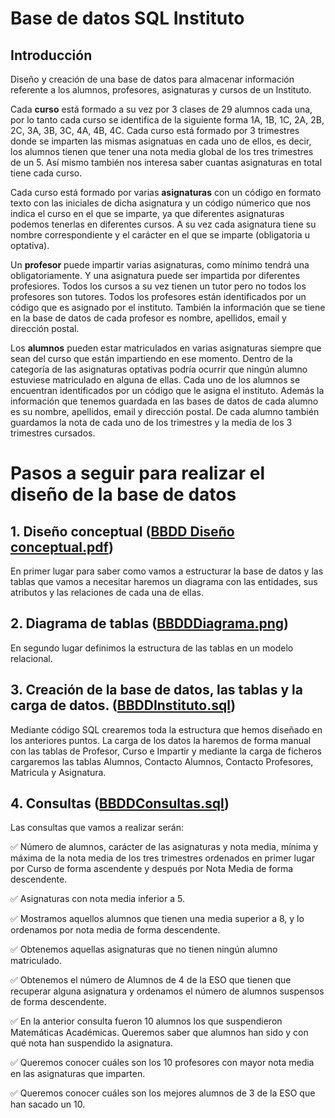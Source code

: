 # Base de datos SQL Instituto

## Introducción 

Diseño y creación de una base de datos para almacenar información referente a los alumnos, profesores, asignaturas y cursos de un Instituto.

Cada **curso** está formado a su vez por 3 clases de 29 alumnos cada una, por lo tanto cada curso se identifica de la siguiente forma 1A, 1B, 1C, 2A, 2B, 2C, 3A, 3B, 3C, 4A, 4B, 4C. Cada curso está formado por 3 trimestres donde se imparten las mismas asignatuas en cada uno de ellos, es decir, los alumnos tienen que tener una nota media global de los tres trimestres de un 5. Así mismo también nos interesa saber cuantas asignaturas en total tiene cada curso. 

Cada curso está formado por varias **asignaturas** con un código en formato texto con las iniciales de dicha asignatura y un código númerico que nos indica el curso en el que se imparte, ya que diferentes asignaturas podemos tenerlas en diferentes cursos. A su vez cada asignatura tiene su nombre correspondiente y el carácter en el que se imparte (obligatoria u optativa).

Un **profesor** puede impartir varias asignaturas, como mínimo tendrá una obligatoriamente. Y una asignatura puede ser impartida por diferentes profesiores. Todos los cursos a su vez tienen un tutor pero no todos los profesores son tutores. Todos los profesores están identificados por un código que es asignado por el instituto. También la información que se tiene en la base de datos de cada profesor es nombre, apellidos, email y dirección postal. 

Los **alumnos** pueden estar matriculados en varias asignaturas siempre que sean del curso que están impartiendo en ese momento. Dentro de la categoría de las asignaturas optativas podría ocurrir que ningún alumno estuviese matriculado en alguna de ellas. Cada uno de los alumnos se encuentran identificados por un código que le asigna el instituto. Además la información que tenemos guardada en las bases de datos de cada alumno es su nombre, apellidos, email y dirección postal. De cada alumno también guardamos la nota de cada uno de los trimestres y la media de los 3 trimestres cursados. 

# Pasos a seguir para realizar el diseño de la base de datos

## 1. Diseño conceptual ([BBDD Diseño conceptual.pdf](https://github.com/NoeliaFerrero/SQL-Base-de-Datos-Instituto/blob/main/BBDD%20Dise%C3%B1o%20conceptual.pdf))  

En primer lugar para saber como vamos a estructurar la base de datos y las tablas que vamos a necesitar haremos un diagrama con las entidades, sus atributos y las relaciones de cada una de ellas. 

## 2. Diagrama de tablas ([BBDDDiagrama.png](https://github.com/NoeliaFerrero/SQL-Base-de-Datos-Instituto/blob/main/BBDDDiagrama.png))  

En segundo lugar definimos la estructura de las tablas en un modelo relacional.

## 3. Creación de la base de datos, las tablas y la carga de datos. ([BBDDInstituto.sql](https://github.com/NoeliaFerrero/SQL-Base-de-Datos-Instituto/blob/main/BBDDInstituto.sql))

Mediante código SQL crearemos toda la estructura que hemos diseñado en los anteriores puntos. La carga de los datos la haremos de forma manual con las tablas de Profesor, Curso e Impartir y mediante la carga de ficheros cargaremos las tablas Alumnos, Contacto Alumnos, Contacto Profesores, Matricula y Asignatura.

## 4. Consultas ([BBDDConsultas.sql](https://github.com/NoeliaFerrero/SQL-Base-de-Datos-Instituto/blob/main/BBDDConsultas.sql))

Las consultas que vamos a realizar serán:

✅ Número de alumnos, carácter de las asignaturas y nota media, mínima y máxima de la nota media de los tres trimestres ordenados en primer lugar por Curso de forma ascendente y después por Nota Media de forma descendente.

✅ Asignaturas con nota media inferior a 5.

✅ Mostramos aquellos alumnos que tienen una media superior a 8, y lo ordenamos por nota media de forma descendente.

✅ Obtenemos aquellas asignaturas que no tienen ningún alumno matriculado.

✅ Obtenemos el número de Alumnos de 4 de la ESO que tienen que recuperar alguna asignatura y ordenamos el número de alumnos suspensos de forma descendente.

✅ En la anterior consulta fueron 10 alumnos los que suspendieron Matemáticas Académicas. Queremos saber que alumnos han sido y con qué nota han suspendido la asignatura.

✅ Queremos conocer cuáles son los 10 profesores con mayor nota media en las asignaturas que imparten.

✅ Queremos conocer cuáles son los mejores alumnos de 3 de la ESO que han sacado un 10.


